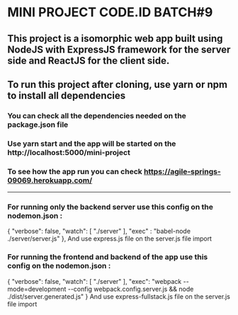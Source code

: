 # MINI PROJECT CODE.ID BATCH#9

## This project is a isomorphic web app built using NodeJS with ExpressJS framework for the server side and ReactJS for the client side.

## To run this project after cloning, use yarn or npm to install all dependencies
### You can check all the dependencies needed on the package.json file

### Use yarn start and the app will be started on the http://localhost:5000/mini-project
### To see how the app run you can check https://agile-springs-09069.herokuapp.com/

---- 

### For running only the backend server use this config on the nodemon.json : 

{
    "verbose": false,
    "watch": [
      "./server"
    ],
    "exec" : "babel-node ./server/server.js"
},
And use express.js file on the server.js file import

### For running the frontend and backend of the app use this config on the nodemon.json : 

{
    "verbose": false,
    "watch": [
      "./server"
    ],
    "exec": "webpack --mode=development --config webpack.config.server.js && node ./dist/server.generated.js"
}
And use express-fullstack.js file on the server.js file import
